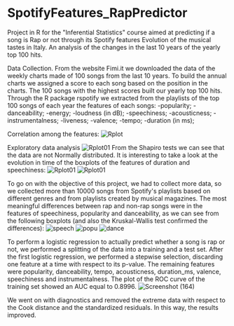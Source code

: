# SpotifyFeatures_RapPredictor
Project in R for the "Inferential Statistics" course aimed at predicting if a song is Rap or not through its Spotify features
Evolution of the musical tastes in Italy.
An analysis of the changes in the last 10 years of the yearly top 100 hits.

Data Collection.
From the website Fimi.it we downloaded the data of the weekly charts made of 100 songs from the last 10 years. To build the annual charts we assigned a score to each song based on the position in the charts. The 100 songs with the highest scores built our yearly top 100 hits.
Through the R package rspotify we extracted from the playlists of the top 100 songs of each year the features of each songs: 
-popularity;
-danceability;
-energy;
-loudness (in dB);
-speechiness;
-acousticness;
-instrumentalness;
-liveness;
-valence;
-tempo;
-duration (in ms);

Correlation among the features:
![Rplot](https://user-images.githubusercontent.com/93552186/139744798-d6aca82c-790e-461c-b10b-1f84f843f167.png)

Exploratory data analysis
![Rplot01](https://user-images.githubusercontent.com/93552186/139745283-ea85d410-e285-4822-bbf9-e25b72acd44a.png)
From the Shapiro tests we can see that the data are not Normally distributed.
It is interesting to take a look at the evolution in time of the boxplots of the features of duration and speechiness:
![Rplot01](https://user-images.githubusercontent.com/93552186/139745449-8df8519b-61df-4d96-9491-eeaa0663d64a.png)
![Rplot01](https://user-images.githubusercontent.com/93552186/139745463-ac730643-df44-45ef-bc39-4e057a808b9f.png)

To go on with the objective of this project, we had to collect more data, so we collected more than 10000 songs from Spotify's playlists based on different genres and from playlists created by musical magazines.
The most meaningful differences between rap and non-rap songs were in the features of speechiness, popularity and danceability, as we can see from the following boxplots (and also the Kruskal-Wallis test confirmed the differences):
![speech](https://user-images.githubusercontent.com/93552186/139745954-cdc36e67-43de-434d-8ca5-16604ce868aa.png)
![popu](https://user-images.githubusercontent.com/93552186/139745978-0b132a19-f503-4058-8b61-f10b98daac29.png)
![dance](https://user-images.githubusercontent.com/93552186/139745989-bb5d5e61-2195-479c-a918-71c5f25981f4.png)

To perform a logistic regression to actually predict whether a song is rap or not, we performed a splitting of the data into a training and a test set. After the first logistic regression, we performed a stepwise selection, discarding one feature at a time with respect to its p-value. The remaining features were popularity, danceability, tempo, acousticness, duration_ms, valence, speechiness and instrumentalness.
The plot of the ROC curve of the training set showed an AUC equal to 0.8996.
![Screenshot (164)](https://user-images.githubusercontent.com/93552186/139747180-ed09a1a3-1b57-4589-8419-8040c6900ddb.png)

We went on with diagnostics and removed the extreme data with respect to the Cook distance and the standardized residuals. In this way, the results improved.

